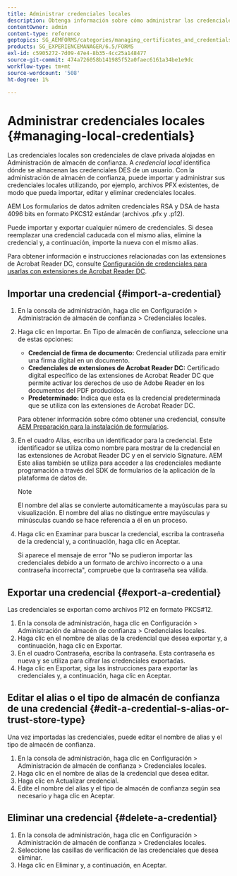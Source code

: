 ```yaml
---
title: Administrar credenciales locales
description: Obtenga información sobre cómo administrar las credenciales locales.
contentOwner: admin
content-type: reference
geptopics: SG_AEMFORMS/categories/managing_certificates_and_credentials
products: SG_EXPERIENCEMANAGER/6.5/FORMS
exl-id: c5905272-7d09-47e4-8b35-4cc25a148477
source-git-commit: 474a726058b141985f52a0faec6161a34be1e9dc
workflow-type: tm+mt
source-wordcount: '508'
ht-degree: 1%

---
```


# Administrar credenciales locales {#managing-local-credentials}

Las credenciales locales son credenciales de clave privada alojadas en Administración de almacén de confianza. A *credencial local* identifica dónde se almacenan las credenciales DES de un usuario. Con la administración de almacén de confianza, puede importar y administrar sus credenciales locales utilizando, por ejemplo, archivos PFX existentes, de modo que pueda importar, editar y eliminar credenciales locales.

AEM Los formularios de datos admiten credenciales RSA y DSA de hasta 4096 bits en formato PKCS12 estándar (archivos .pfx y .p12).

Puede importar y exportar cualquier número de credenciales. Si desea reemplazar una credencial caducada con el mismo alias, elimine la credencial y, a continuación, importe la nueva con el mismo alias.

Para obtener información e instrucciones relacionadas con las extensiones de Acrobat Reader DC, consulte [Configuración de credenciales para usarlas con extensiones de Acrobat Reader DC](/help/forms/using/admin-help/configuring-credentials-acrobat-reader-dc.md#configuring-credentials-for-use-with-acrobat-reader-dc-extensions).

## Importar una credencial {#import-a-credential}

1. En la consola de administración, haga clic en Configuración > Administración de almacén de confianza > Credenciales locales.
1. Haga clic en Importar. En Tipo de almacén de confianza, seleccione una de estas opciones:

   * **Credencial de firma de documento:** Credencial utilizada para emitir una firma digital en un documento.
   * **Credenciales de extensiones de Acrobat Reader DC:** Certificado digital específico de las extensiones de Acrobat Reader DC que permite activar los derechos de uso de Adobe Reader en los documentos del PDF producidos.
   * **Predeterminado:** Indica que esta es la credencial predeterminada que se utiliza con las extensiones de Acrobat Reader DC.

   Para obtener información sobre cómo obtener una credencial, consulte [AEM Preparación para la instalación de formularios](https://helpx.adobe.com/pdf/aem-forms/6-3/prepare-install-single-server.pdf).

1. En el cuadro Alias, escriba un identificador para la credencial. Este identificador se utiliza como nombre para mostrar de la credencial en las extensiones de Acrobat Reader DC y en el servicio Signature. AEM Este alias también se utiliza para acceder a las credenciales mediante programación a través del SDK de formularios de la aplicación de la plataforma de datos de.

   >[!NOTE]
   >
   >El nombre del alias se convierte automáticamente a mayúsculas para su visualización. El nombre del alias no distingue entre mayúsculas y minúsculas cuando se hace referencia a él en un proceso.

1. Haga clic en Examinar para buscar la credencial, escriba la contraseña de la credencial y, a continuación, haga clic en Aceptar.

   Si aparece el mensaje de error &quot;No se pudieron importar las credenciales debido a un formato de archivo incorrecto o a una contraseña incorrecta&quot;, compruebe que la contraseña sea válida.

## Exportar una credencial {#export-a-credential}

Las credenciales se exportan como archivos P12 en formato PKCS#12.

1. En la consola de administración, haga clic en Configuración > Administración de almacén de confianza > Credenciales locales.
1. Haga clic en el nombre de alias de la credencial que desea exportar y, a continuación, haga clic en Exportar.
1. En el cuadro Contraseña, escriba la contraseña. Esta contraseña es nueva y se utiliza para cifrar las credenciales exportadas.
1. Haga clic en Exportar, siga las instrucciones para exportar las credenciales y, a continuación, haga clic en Aceptar.

## Editar el alias o el tipo de almacén de confianza de una credencial {#edit-a-credential-s-alias-or-trust-store-type}

Una vez importadas las credenciales, puede editar el nombre de alias y el tipo de almacén de confianza.

1. En la consola de administración, haga clic en Configuración > Administración de almacén de confianza > Credenciales locales.
1. Haga clic en el nombre de alias de la credencial que desea editar.
1. Haga clic en Actualizar credencial.
1. Edite el nombre del alias y el tipo de almacén de confianza según sea necesario y haga clic en Aceptar.

## Eliminar una credencial {#delete-a-credential}

1. En la consola de administración, haga clic en Configuración > Administración de almacén de confianza > Credenciales locales.
1. Seleccione las casillas de verificación de las credenciales que desea eliminar.
1. Haga clic en Eliminar y, a continuación, en Aceptar.
